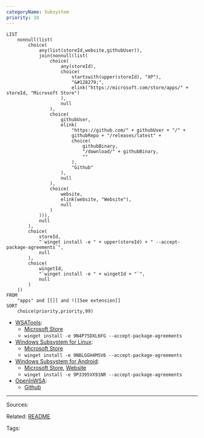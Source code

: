 ```yaml
---
categoryName: Subsystem
priority: 10
---
```


```dataview
LIST
    nonnull(list(
        choice(
            any(list(storeId,website,githubUser)),
            join(nonnull(list(
                choice(
                    any(storeId),
                    choice(
                        startswith(upper(storeId), "XP"),
                        "&#128279;",
                        elink("https://microsoft.com/store/apps/" + storeId, "Microsoft Store")
                    ),
                    null
                ),
                choice(
                    githubUser,
                    elink(
                        "https://github.com/" + githubUser + "/" + 
                        githubRepo + "/releases/latest" + 
                        choice(
                            githubBinary,
                            "/download/" + githubBinary,
                            ""
                        ),
                        "Github"
                    ),
                    null
                ),
                choice(
                    website,
                    elink(website, "Website"),
                    null
                )
            ))),
            null
        ),
        choice(
            storeId,
            "`winget install -e " + upper(storeId) + " --accept-package-agreements`",
            null
        ),
        choice(
            wingetId,
            "`winget install -e " + wingetId + "`",
            null
        )
    ))
FROM
    "apps" and [[]] and ![[See extension]]
SORT
    choice(priority,priority,99)
```

<ul class="dataview list-view-ul"><li><span><a aria-label-position="top" aria-label="apps/WSATools.md" data-href="apps/WSATools.md" href="apps/WSATools.md" class="internal-link" target="_blank" rel="noopener">WSATools</a></span>: <ul class="dataview dataview-ul dataview-result-list-ul"><li class="dataview-result-list-li"><span><a aria-label-position="top" aria-label="https://microsoft.com/store/apps/9n4p75dxl6fg" rel="noopener" class="external-link" href="https://microsoft.com/store/apps/9n4p75dxl6fg" target="_blank">Microsoft Store</a></span></li><li class="dataview-result-list-li"><span><code>winget install -e 9N4P75DXL6FG --accept-package-agreements</code></span></li></ul></li><li><span><a aria-label-position="top" aria-label="apps/Windows Subsystem for Linux.md" data-href="apps/Windows Subsystem for Linux.md" href="apps/Windows Subsystem for Linux.md" class="internal-link" target="_blank" rel="noopener">Windows Subsystem for Linux</a></span>: <ul class="dataview dataview-ul dataview-result-list-ul"><li class="dataview-result-list-li"><span><a aria-label-position="top" aria-label="https://microsoft.com/store/apps/9nblggh4msv6" rel="noopener" class="external-link" href="https://microsoft.com/store/apps/9nblggh4msv6" target="_blank">Microsoft Store</a></span></li><li class="dataview-result-list-li"><span><code>winget install -e 9NBLGGH4MSV6 --accept-package-agreements</code></span></li></ul></li><li><span><a aria-label-position="top" aria-label="apps/Windows Subsystem for Android.md" data-href="apps/Windows Subsystem for Android.md" href="apps/Windows Subsystem for Android.md" class="internal-link" target="_blank" rel="noopener">Windows Subsystem for Android</a></span>: <ul class="dataview dataview-ul dataview-result-list-ul"><li class="dataview-result-list-li"><span><a aria-label-position="top" aria-label="https://microsoft.com/store/apps/9p3395vx91nr" rel="noopener" class="external-link" href="https://microsoft.com/store/apps/9p3395vx91nr" target="_blank">Microsoft Store</a>, <a aria-label-position="top" aria-label="https://allthings.how/how-to-download-windows-subsystem-for-android-without-microsoft-store-msixbundle/" rel="noopener" class="external-link" href="https://allthings.how/how-to-download-windows-subsystem-for-android-without-microsoft-store-msixbundle/" target="_blank">Website</a></span></li><li class="dataview-result-list-li"><span><code>winget install -e 9P3395VX91NR --accept-package-agreements</code></span></li></ul></li><li><span><a aria-label-position="top" aria-label="apps/OpenInWSA.md" data-href="apps/OpenInWSA.md" href="apps/OpenInWSA.md" class="internal-link" target="_blank" rel="noopener">OpenInWSA</a></span>: <ul class="dataview dataview-ul dataview-result-list-ul"><li class="dataview-result-list-li"><span><a aria-label-position="top" aria-label="https://github.com/efraimbart/OpenInWSA/releases/latest/download/OpenInWSA.exe" rel="noopener" class="external-link" href="https://github.com/efraimbart/OpenInWSA/releases/latest/download/OpenInWSA.exe" target="_blank">Github</a></span></li></ul></li></ul>


---


Sources:

Related:
[README](../README.md)

Tags:
